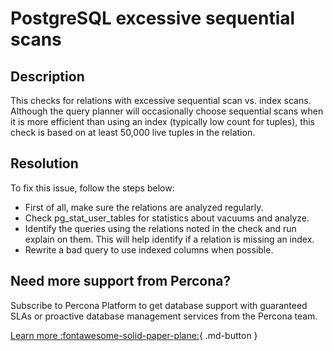 # PostgreSQL excessive sequential scans 

## Description
This checks for relations with excessive sequential scan vs. index scans. Although the query planner will occasionally choose sequential scans when it is more efficient than using an index (typically low count for tuples), this check is based on at least 50,000 live tuples in the relation.


## Resolution
To fix this issue, follow the steps below:
- First of all, make sure the relations are analyzed regularly.  
- Check pg_stat_user_tables for statistics about vacuums and analyze. 
- Identify the queries using the relations noted in the check and run explain on them.  This will help identify if a relation is missing an index. 
- Rewrite a bad query to use indexed columns when possible.



## Need more support from Percona?

Subscribe to Percona Platform to get database support with guaranteed SLAs or proactive database management services from the Percona team.

[Learn more :fontawesome-solid-paper-plane:](https://per.co.na/subscribe){ .md-button }

